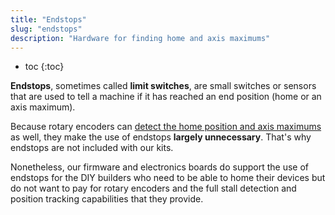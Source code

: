 ```yaml
---
title: "Endstops"
slug: "endstops"
description: "Hardware for finding home and axis maximums"
---
```


* toc
{:toc}

**Endstops**, sometimes called **limit switches**, are small switches or sensors that are used to tell a machine if it has reached an end position (home or an axis maximum).

Because rotary encoders can [detect the home position and axis maximums](stall-detection.md) as well, they make the use of endstops **largely unnecessary**. That's why endstops are not included with our kits.

Nonetheless, our firmware and electronics boards do support the use of endstops for the DIY builders who need to be able to home their devices but do not want to pay for rotary encoders and the full stall detection and position tracking capabilities that they provide.
